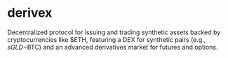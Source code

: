 # derivex
Decentralized protocol for issuing and trading synthetic assets backed by cryptocurrencies like $ETH, featuring a DEX for synthetic pairs (e.g., $sGLD-$BTC) and an advanced derivatives market for futures and options.
